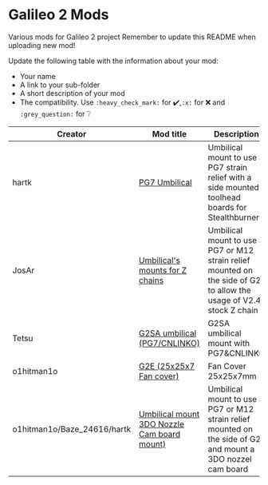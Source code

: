 # Galileo 2 Mods

Various mods for Galileo 2 project
Remember to update this README when uploading new mod!

Update the following table with the information about your mod:
- Your name
- A link to your sub-folder
- A short description of your mod
- The compatibility. Use `:heavy_check_mark:` for :heavy_check_mark:,`:x:` for :x: and `:grey_question:` for :grey_question:

| Creator | Mod title | Description | G2E | G2Z | G2SA |
| --- | --- | --- | --- | --- | --- |
| hartk |[ PG7 Umbilical ](./hartk/PG7_Umbilical)| Umbilical mount to use a PG7 strain relief with a side mounted toolhead boards for Stealthburner | :heavy_check_mark: | :x: | :x: |
| JosAr |[ Umbilical's mounts for Z chains ](./JosAr/G2_Umbilical_for_z_chain)| Umbilical mount to use a PG7 or M12 strain relief mounted on the side of G2, to allow the usage of V2.4 stock Z chain | :heavy_check_mark: | :x: | :x: |
| Tetsu |[ G2SA umbilical (PG7/CNLINKO) ](./Tetsu/G2SA%20umbilical%20mount%20with%20PG7%26CNLINKO)| G2SA umbilical mount with PG7&CNLINKO | :x: | :x: | :heavy_check_mark: |
| o1hitman1o |[ G2E (25x25x7 Fan cover) ](./o1hitman1o/25x25x7mm%20Fan)| Fan Cover 25x25x7mm  | :heavy_check_mark: |  :x: | :x: |
| o1hitman1o/Baze_24616/hartk |[ Umbilical mount 3DO Nozzle Cam board mount) ](./o1hitman1o/PG7_Umbilical_3DO_Cam)| Umbilical mount to use a PG7 or M12 strain relief mounted on the side of G2 and mount a 3DO nozzel cam board  | :heavy_check_mark: |  :x: | :x: |
